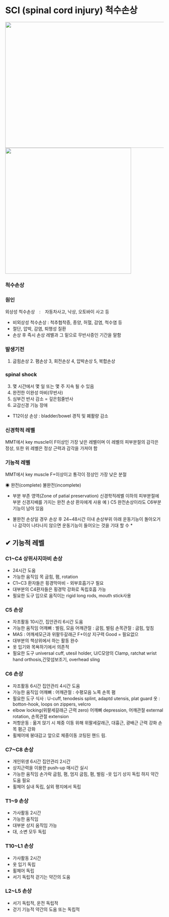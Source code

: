 # SCI (spinal cord injury) 척수손상

<img src="https://user-images.githubusercontent.com/80687195/178111352-3e2e9869-4321-48be-80a9-9d5f17c6cf15.png" width="600" height="400" /><img src="https://user-images.githubusercontent.com/80687195/178111495-0e4d609b-a930-4540-a3d4-d975207a0492.png" width="400" height="400" />

### 척수손상
### 원인
 외상성 척수손상　:　자동차사고, 낙상, 오토바이 사고 등
- 비외상성 척수손상 : 척추협착증, 종양, 허혈, 감염, 척수염 등
- 절단, 압박, 감염, 퇴행성 질환
- 손상 후 즉시 손상 레벨과 그 밑으로 무반사증인 기간을 말함

### 발생기전
1. 굽힘손상 2. 폄손상 3, 회전손상 4, 압박손상 5, 복합손상

### spinal shock
3. 몇 시간에서 몇 일 또는 몇 주 지속 될 수 있음
4. 완전한 이완성 마비(무반사)
5. 심부건 반사 감소 = 깊은힘줄반사 
6. 교감신경 기능 장애
* T12이상 손상 : bladder/bowel 경직 및 폐활량 감소

### 신경학적 레벨
MMT에서 key muscle이 F이상인 가장 낮은 레벨이며 이 레벨의 피부분절의 감각은 정상, 또한 위 레벨은 정상 근력과 감각을 가져야 함

### 기능적 레벨
MMT에서 key muscle F+이상이고 통각이 정상인 가장 낮은 분절

◉ 완전(complete) 불완전(incomplete)
* 부분 부존 영역(Zone of patial preservation)
신경학적레벨 이하의 피부분절에 부분 신경지배를 가지는 완전 손상 환자에게 사용 
예 ) C5 완전손상이라도 C6부분기능이 남아 있음

* 불완전 손상일 경우 손상 후 24~48시간 이내 손상부위 아래 운동기능이 돌아오거나 감각이 나타나지 않으면 운동기능이 들어오는 것을 기대 할 수 * 

## ✔ 기능적 레벨
### C1~C4 상위사지마비 손상
- 24시간 도움
- 가능한 움직임
목 굽힘, 폄, rotation
- C1~C3 환자들은 횡경막마비 - 외부호흡기구 필요
- 대부분의 C4환자들은 횡경막 강화로 독립호흡 가능
- 필요한 도구
입으로 움직이는 rigid long rods, mouth stick사용

### C5 손상
- 자조활동 10시간, 집안관리 6시간 도움
- 가능한 움직임
어깨뼈 : 벌림, 모음 
어깨관절 : 굽힘, 벌림
손목관절 : 굽힘, 엎침
- MAS : 어깨세모근과 위팔두갈래근 F+이상 지구력 Good = 필요없으
- 대부분의 책상위에서 하는 활동 완수
- 옷 입기와 목욕하기에서 의존적
- 필요한 도구
universal cuff, utesil holder, U/C모양의 Clamp, ratchat wrist hand orthosis,긴맞섬보조기, overhead sling

### C6 손상
- 자조활동 6시간 집안관리 4시간 도움
- 가능한 움직임
어깨뼈 : 
어깨관절 : 수평모음
노쪽 손목 폄
- 필요한 도구
식사 : U-cuff, tenodesis splint, adaptd utensis, plat guard
옷 : botton-hook, loops on zippers, velcro
- elbow locking(위팔세갈래근 근력 zero)
어깨뼈 depression, 어깨관절 external rotation, 손목관절 extension
- 저항운동 : 옮겨 앉기 시 체중 이동 위해 위팔세갈래근, 대흉근, 광배근 근력 강화 손목 폄근 강화
- 휠체어에 붕대감고 앞으로 체중이동 코팅된 핸드 림.

### C7~C8 손상
- 개인위생 6시간 집안관리 2시간
- 상지근력을 이용한 push-up 매시간 실시
- 가능한 움직임
손가락 굽힘, 폄, 엄지 굽힘, 폄, 벌림
-옷 입기 상지 독립 하지 약간 도움 필요
- 휠체어 실내 독립, 실외 평지에서 독립

### T1~9 손상
- 가사활동 2시간
- 가능한 움직임
- 대부분 상지 움직임 가능
- 대, 소변 모두 독립

### T10~L1 손상
- 가사활동 2시간
- 옷 입기 독립
- 휠체어 독립
- 서기 독립적 걷기는 약간의 도움

### L2~L5 손상
- 서기 독립적, 운전 독립적
- 걷기 기능적 약간의 도움 또는 독립적






